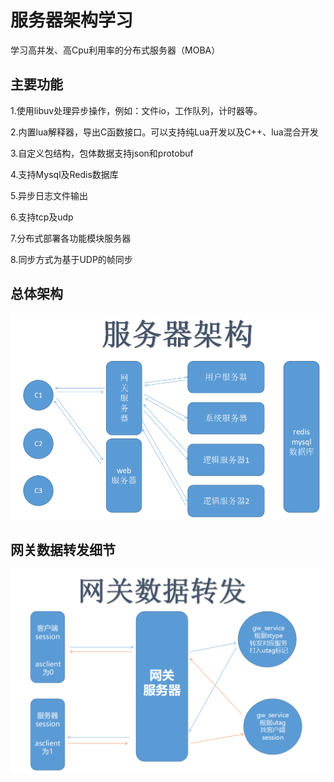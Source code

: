 # 服务器架构学习

学习高并发、高Cpu利用率的分布式服务器（MOBA）


## 主要功能

1.使用libuv处理异步操作，例如：文件io，工作队列，计时器等。

2.内置lua解释器，导出C函数接口。可以支持纯Lua开发以及C++、lua混合开发

3.自定义包结构，包体数据支持json和protobuf

4.支持Mysql及Redis数据库

5.异步日志文件输出

6.支持tcp及udp

7.分布式部署各功能模块服务器

8.同步方式为基于UDP的帧同步

## 总体架构
![image1](https://github.com/FacelessXcy/moba_game_server/blob/master/Image/%E6%9C%8D%E5%8A%A1%E5%99%A8%E6%80%BB%E4%BD%93%E6%9E%B6%E6%9E%84.png)


## 网关数据转发细节
![image2](https://github.com/FacelessXcy/moba_game_server/blob/master/Image/网关数据转发.png)


